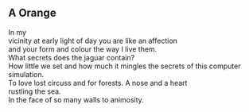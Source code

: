 A Orange
--------
In my  
vicinity at early light of day you are like an affection  
and your form and colour the way I live them.  
What secrets does the jaguar contain?  
How little we set and how much it mingles the secrets of this computer  
simulation.  
To love lost circuss and for forests. A nose and a heart  
rustling the sea.  
In the face of so many walls to animosity.  
